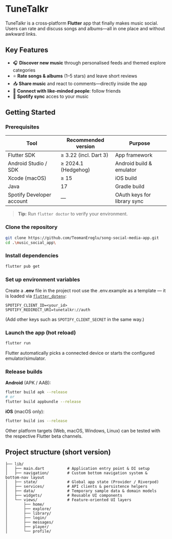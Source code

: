 # TuneTalkr

TuneTalkr is a cross‑platform **Flutter** app that finally makes music social. Users can rate and discuss songs and albums—all in one place and without awkward links. 

## Key Features

* 🎧 **Discover new music** through personalised feeds and themed explore categories
* ⭐ **Rate songs & albums** (1–5 stars) and leave short reviews
* 📤 **Share music** and react to comments—directly inside the app
* 🤝 **Connect with like‑minded people**: follow friends
* 🔗 **Spotify sync** acces to your music

## Getting Started

### Prerequisites

| Tool                      | Recommended version   | Purpose                     |
| ------------------------- | --------------------- | --------------------------- |
| Flutter SDK               | ≥ 3.22 (incl. Dart 3) | App framework               |
| Android Studio / SDK      | ≥ 2024.1 (Hedgehog)   | Android build & emulator    |
| Xcode (macOS)             | ≥ 15                  | iOS build                   |
| Java                      | 17                    | Gradle build                |
| Spotify Developer account | —                     | OAuth keys for library sync |

> **Tip:** Run `flutter doctor` to verify your environment.

### Clone the repository

```bash
git clone https://github.com/TeomanEroglu/song-social-media-app.git
cd .\music_social_app\
```

### Install dependencies

```bash
flutter pub get
```

### Set up environment variables

Create a **.env** file in the project root use the .env.example as a template — it is loaded via [`flutter_dotenv`](https://pub.dev/packages/flutter_dotenv):

```
SPOTIFY_CLIENT_ID=<your_id>
SPOTIFY_REDIRECT_URI=tunetalkr://auth
```

(Add other keys such as `SPOTIFY_CLIENT_SECRET` in the same way.)

### Launch the app (hot reload)

```bash
flutter run
```

Flutter automatically picks a connected device or starts the configured emulator/simulator.

### Release builds

**Android** (APK / AAB):

```bash
flutter build apk --release
# or
flutter build appbundle --release
```

**iOS** (macOS only):

```bash
flutter build ios --release
```

Other platform targets (Web, macOS, Windows, Linux) can be tested with the respective Flutter beta channels.

## Project structure (short version)

```
├── lib/
│   ├── main.dart          # Application entry point & DI setup
│   ├── navigation/        # Custom bottom navigation system & bottom‑nav layout
│   ├── state/             # Global app state (Provider / Riverpod)
│   ├── services/          # API clients & persistence helpers
│   ├── data/              # Temporary sample data & domain models
│   ├── widgets/           # Reusable UI components
│   └── views/             # Feature‑oriented UI layers
│       ├── home/
│       ├── explore/
│       ├── library/
│       ├── login/
│       ├── messages/
│       ├── player/
│       └── profile/

```


